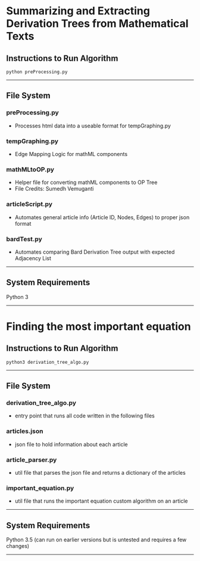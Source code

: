 # Summarizing and Extracting Derivation Trees from Mathematical Texts

## Instructions to Run Algorithm
```
python preProcessing.py
```
- - - -
## File System
### preProcessing.py
- Processes html data into a useable format for tempGraphing.py
### tempGraphing.py
- Edge Mapping Logic for mathML components
### mathMLtoOP.py
- Helper file for converting mathML components to OP Tree
- File Credits: Sumedh Vemuganti
### articleScript.py
- Automates general article info (Article ID, Nodes, Edges) to proper json format
### bardTest.py
- Automates comparing Bard Derivation Tree output with expected Adjacency List
- - - - 
## System Requirements
Python 3
- - - -

# Finding the most important equation

## Instructions to Run Algorithm
```
python3 derivation_tree_algo.py
```
- - - -
## File System
### derivation_tree_algo.py
- entry point that runs all code written in the following files
### articles.json
- json file to hold information about each article
### article_parser.py
- util file that parses the json file and returns a dictionary of the articles
### important_equation.py
- util file that runs the important equation custom algorithm on an article
- - - - 
## System Requirements
Python 3.5 (can run on earlier versions but is untested and requires a few changes)
- - - -
